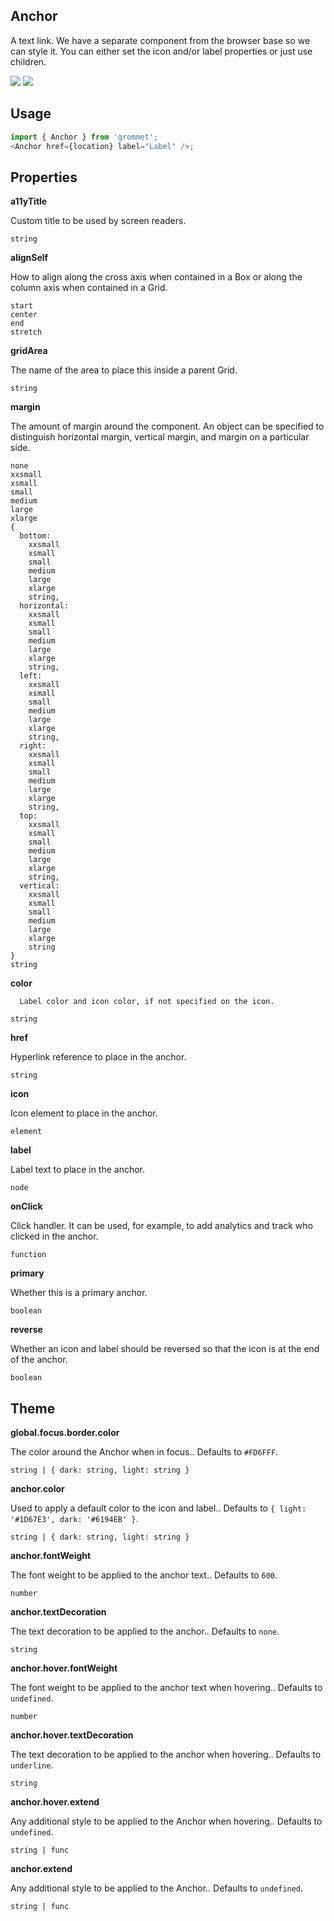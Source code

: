 ## Anchor

A text link. We have a separate component from the browser
base so we can style it. You can either set the icon and/or label properties
or just use children.

[![](https://cdn-images-1.medium.com/fit/c/120/120/1*TD1P0HtIH9zF0UEH28zYtw.png)](https://storybook.grommet.io/?selectedKind=Anchor&full=0&addons=0&stories=1&panelRight=0) [![](https://codesandbox.io/static/img/play-codesandbox.svg)](https://codesandbox.io/s/github/grommet/grommet-sandbox?initialpath=anchor&module=%2Fsrc%2FAnchor.js)

## Usage

```javascript
import { Anchor } from 'grommet';
<Anchor href={location} label="Label" />;
```

## Properties

**a11yTitle**

Custom title to be used by screen readers.

```
string
```

**alignSelf**

How to align along the cross axis when contained in
a Box or along the column axis when contained in a Grid.

```
start
center
end
stretch
```

**gridArea**

The name of the area to place
this inside a parent Grid.

```
string
```

**margin**

The amount of margin around the component. An object can
be specified to distinguish horizontal margin, vertical margin, and
margin on a particular side.

```
none
xxsmall
xsmall
small
medium
large
xlarge
{
  bottom:
    xxsmall
    xsmall
    small
    medium
    large
    xlarge
    string,
  horizontal:
    xxsmall
    xsmall
    small
    medium
    large
    xlarge
    string,
  left:
    xxsmall
    xsmall
    small
    medium
    large
    xlarge
    string,
  right:
    xxsmall
    xsmall
    small
    medium
    large
    xlarge
    string,
  top:
    xxsmall
    xsmall
    small
    medium
    large
    xlarge
    string,
  vertical:
    xxsmall
    xsmall
    small
    medium
    large
    xlarge
    string
}
string
```

**color**

      Label color and icon color, if not specified on the icon.

```
string
```

**href**

Hyperlink reference to place in the anchor.

```
string
```

**icon**

Icon element to place in the anchor.

```
element
```

**label**

Label text to place in the anchor.

```
node
```

**onClick**

Click handler. It can be used, for example,
to add analytics and track who clicked in the anchor.

```
function
```

**primary**

Whether this is a primary anchor.

```
boolean
```

**reverse**

Whether an icon and label should be reversed so that the icon is at the end of the anchor.

```
boolean
```

## Theme

**global.focus.border.color**

The color around the Anchor when in focus.. Defaults to `#FD6FFF`.

```
string | { dark: string, light: string }
```

**anchor.color**

Used to apply a default color to the icon and label.. Defaults to `{ light: '#1D67E3', dark: '#6194EB' }`.

```
string | { dark: string, light: string }
```

**anchor.fontWeight**

The font weight to be applied to the anchor text.. Defaults to `600`.

```
number
```

**anchor.textDecoration**

The text decoration to be applied to the anchor.. Defaults to `none`.

```
string
```

**anchor.hover.fontWeight**

The font weight to be applied to the anchor text when hovering.. Defaults to `undefined`.

```
number
```

**anchor.hover.textDecoration**

The text decoration to be applied to the anchor when hovering.. Defaults to `underline`.

```
string
```

**anchor.hover.extend**

Any additional style to be applied to the Anchor when hovering.. Defaults to `undefined`.

```
string | func
```

**anchor.extend**

Any additional style to be applied to the Anchor.. Defaults to `undefined`.

```
string | func
```
